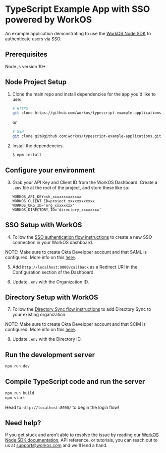 # TypeScript Example App with SSO powered by WorkOS

An example application demonstrating to use the [WorkOS Node SDK](https://github.com/workos-inc/workos-node) to authenticate users via SSO. 

## Prerequisites

Node.js version 10+

## Node Project Setup

1. Clone the main repo and install dependencies for the app you'd like to use:
    ```bash
    # HTTPS
    git clone https://github.com/workos/typescript-example-applications.git
    ```
    or

    ```bash
    # SSH
    git clone git@github.com:workos/typescript-example-applications.git
    ```

2. Install the dependencies. 
    ```bash
    $ npm install
    ```

## Configure your environment

3. Grab your API Key and Client ID from the WorkOS Dashboard. Create a `.env`
file at the root of the project, and store these like so:
    ```
    WORKOS_API_KEY=sk_xxxxxxxxxxxxx
    WORKOS_CLIENT_ID=project_xxxxxxxxxxxx
    WORKOS_ORG_ID='org_xxxxxxxx'
    WORKOS_DIRECTORY_ID='directory_xxxxxxxx'
    ```

## SSO Setup with WorkOS

4. Follow the [SSO authentication flow instructions](https://workos.com/docs/sso/guide/introduction) to create a new SSO connection in your WorkOS dashboard.

NOTE: Make sure to create Okta Developer account and that SAML is configured. More info on this [here](https://workos.com/docs/integrations/okta-saml).

5. Add `http://localhost:8000/callback` as a Redirect URI in the Configuration section of the Dashboard.

6. Update `.env` with the Organization ID.

## Directory Setup with WorkOS

7. Follow the [Directory Sync flow instructions](https://workos.com/docs/directory-sync/quick-start/2-add-directory-sync-to-your-app) to add Directory Sync to your existing organization

NOTE: Make sure to create Okta Developer account and that SCIM is configured. More info on this [here](https://workos.com/docs/integrations/okta-scim).

8. Update `.env` with the Directory ID.

## Run the development server

```sh
npm run dev
```

## Compile TypeScript code and run the server

```sh
npm run build
npm start
```

Head to `http://localhost:8000/` to begin the login flow!


## Need help?

If you get stuck and aren't able to resolve the issue by reading our [WorkOS Node SDK documentation](https://docs.workos.com/sdk/node), API reference, or tutorials, you can reach out to us at support@workos.com and we'll lend a hand.